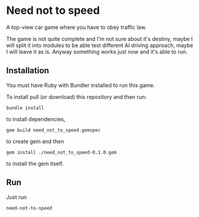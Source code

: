 # Need not to speed
A top-view car game where you have to obey traffic law.

The game is not quite complete and I'm not sure about it's
destiny, maybe I will split it into modules to be able test
different AI driving approach, maybe I will leave it as is.
Anyway something works just now and it's able to run.

## Installation

You must have Ruby with Bundler installed to run this game.

To install pull (or download) this repository and then run:

`bundle install`

to install dependencies,

`gem build need_not_to_speed.gemspec`

to create gem and then

`gem install ./need_not_to_speed-0.1.0.gem`

to install the gem itself.

## Run

Just run

`need-not-to-speed`

